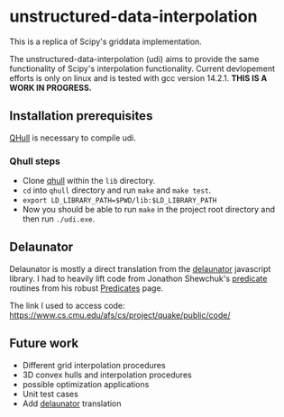 # unstructured-data-interpolation

This is a replica of Scipy's griddata implementation.

The unstructured-data-interpolation (udi) aims to provide 
the same functionality of Scipy's interpolation functionality. Current 
devlopement efforts is only on linux and is tested with gcc version 14.2.1. **THIS IS A WORK IN PROGRESS.**

## Installation prerequisites

[QHull](http://www.qhull.org/) is necessary to compile udi.

[qhull github]: https://github.com/qhull/qhull

### Qhull steps

- Clone [qhull](https://github.com/qhull/qhull) within the `lib` directory.
- `cd` into `qhull` directory and run `make` and `make test`.
- `export LD_LIBRARY_PATH=$PWD/lib:$LD_LIBRARY_PATH`
- Now you should be able to run `make` in the project root directory and then run `./udi.exe`.

## Delaunator

Delaunator is mostly a direct translation from the [delaunator](https://github.com/mapbox/delaunator/tree/main) javascript library.  I had to heavily lift code from Jonathon Shewchuk's [predicate](https://www.cs.cmu.edu/afs/cs/project/quake/public/code/) routines from his robust [Predicates](https://www.cs.cmu.edu/~quake/robust.html) page.

The link I used to access code: https://www.cs.cmu.edu/afs/cs/project/quake/public/code/



## Future work
- Different grid interpolation procedures
- 3D convex hulls and interpolation procedures
- possible optimization applications
- Unit test cases
- Add [delaunator](https://github.com/mapbox/delaunator) translation

